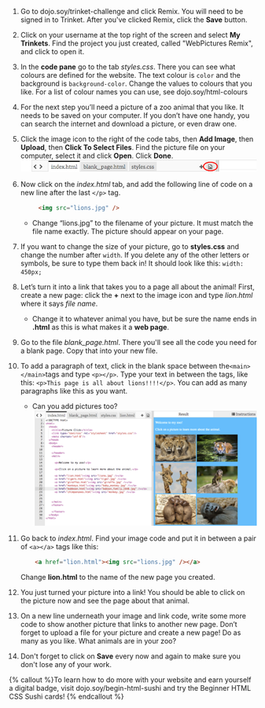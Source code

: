 1. Go to dojo.soy/trinket-challenge and click Remix. You will need to be signed in to Trinket. After you've clicked Remix, click the **Save** button.

2. Click on your username at the top right of the screen and select **My Trinkets**. Find the project you just created, called "WebPictures Remix", and click to open it.

2. In the **code pane** go to the tab _styles.css_. There you can see what colours are defined for the website. The text colour is `color` and the background is `background-color`. Change the values to colours that you like. For a list of colour names you can use, see dojo.soy/html-colours

3. For the next step you’ll need a picture of a zoo animal that you like. It needs to be saved on your computer. If you don’t have one handy, you can search the internet and download a picture, or even draw one.

4. Click the image icon to the right of the code tabs, then **Add Image**, then **Upload**, then **Click To Select Files**. Find the picture file on your computer, select it and click **Open**. Click **Done**.   
    ![](TktImageIcon.png)

5. Now click on the *index.html* tab, and add the following line of code on a new line after the last `</p>` tag.

   ```html
        <img src="lions.jpg" />
   ```

   * Change “lions.jpg” to the filename of your picture. It must match the file name exactly. The picture should appear on your page.
6. If you want to change the size of your picture, go to **styles.css** and change the number after `width`. If you delete any of the other letters or symbols, be sure to type them back in! It should look like this: `width: 450px;`

6. Let’s turn it into a link that takes you to a page all about the animal! First, create a new page: click the **+** next to the image icon and type _lion.html_ where it says _file name_.
   * Change it to whatever animal you have, but be sure the name ends in **.html** as this is what makes it a **web page**.

7. Go to the file _blank\_page.html_. There you'll see all the code you need for a blank page. Copy that into your new file.

8. To add a paragraph of text, click in the blank space between the`<main></main>`tags and type `<p></p>`. Type your text in between the tags, like this: `<p>This page is all about lions!!!!</p>`. You can add as many paragraphs like this as you want.
   * Can you add pictures too?
   ![](TktZooExample.png)

9. Go back to _index.html_. Find your image code and put it in between a pair of `<a></a>` tags like this:

   ```html
       <a href="lion.html"><img src="lions.jpg" /></a>
   ```

   Change **lion.html** to the name of the new page you created.

10. You just turned your picture into a link! You should be able to click on the picture now and see the page about that animal.

11. On a new line underneath your image and link code, write some more code to show another picture that links to another new page. Don’t forget to upload a file for your picture and create a new page! Do as many as you like. What animals are in your zoo?

12. Don't forget to click on **Save** every now and again to make sure you don't lose any of your work.

{% callout %}To learn how to do more with your website and earn yourself a digital badge, visit dojo.soy/begin-html-sushi and try the Beginner HTML CSS Sushi cards!
{% endcallout %}




